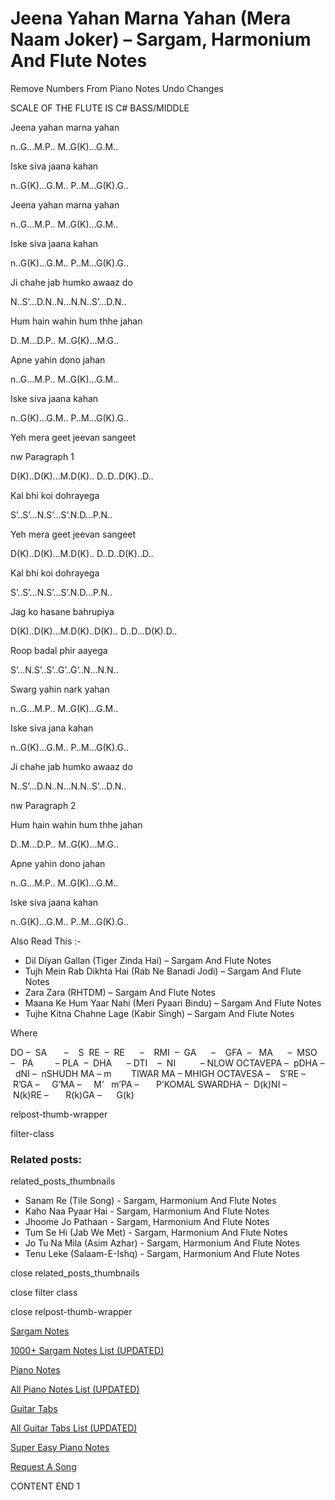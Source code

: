 
# Jeena Yahan Marna Yahan (Mera Naam Joker) – Sargam, Harmonium And Flute Notes

Remove Numbers From Piano Notes
Undo Changes

SCALE OF THE FLUTE IS C# BASS/MIDDLE

Jeena yahan marna yahan

n..G…M.P.. M..G(K)…G.M..

Iske siva jaana kahan

n..G(K)…G.M.. P..M…G(K).G..

Jeena yahan marna yahan

n..G…M.P.. M..G(K)…G.M..

Iske siva jaana kahan

n..G(K)…G.M.. P..M…G(K).G..

Ji chahe jab humko awaaz do

N..S’…D.N..N…N.N..S’…D.N..

Hum hain wahin hum thhe jahan

D..M…D.P.. M..G(K)…M.G..

Apne yahin dono jahan

n..G…M.P.. M..G(K)…G.M..

Iske siva jaana kahan

n..G(K)…G.M.. P..M…G(K).G..

Yeh mera geet jeevan sangeet

nw Paragraph 1

D(K)..D(K)…M.D(K).. D..D..D(K)..D..

Kal bhi koi dohrayega

S’..S’…N.S’…S’.N.D…P.N..

Yeh mera geet jeevan sangeet

D(K)..D(K)…M.D(K).. D..D..D(K)..D..

Kal bhi koi dohrayega

S’..S’…N.S’…S’.N.D…P.N..

Jag ko hasane bahrupiya

D(K)..D(K)…M.D(K)..D(K).. D..D…D(K).D..

Roop badal phir aayega

S’…N.S’..S’..G’..G’..N…N.N..

Swarg yahin nark yahan

n..G…M.P.. M..G(K)…G.M..

Iske siva jana kahan

n..G(K)…G.M.. P..M…G(K).G..

Ji chahe jab humko awaaz do

N..S’…D.N..N…N.N..S’…D.N..

nw Paragraph 2

Hum hain wahin hum thhe jahan

D..M…D.P.. M..G(K)…M.G..

Apne yahin dono jahan

n..G…M.P.. M..G(K)…G.M..

Iske siva jaana kahan

n..G(K)…G.M.. P..M…G(K).G..

Also Read This :-

* Dil Diyan Gallan (Tiger Zinda Hai) – Sargam And Flute Notes
* Tujh Mein Rab Dikhta Hai (Rab Ne Banadi Jodi) – Sargam And Flute Notes
* Zara Zara (RHTDM) – Sargam And Flute Notes
* Maana Ke Hum Yaar Nahi (Meri Pyaari Bindu) – Sargam And Flute Notes
* Tujhe Kitna Chahne Lage (Kabir Singh) – Sargam And Flute Notes

Where

DO –  SA       –    S  RE  –  RE      –    RMI  –  GA      –    GFA  –   MA      –  MSO  –   PA         – PLA  –  DHA      – DTI    –  NI          – NLOW OCTAVEPA –  pDHA –  dNI –  nSHUDH MA – m        TIWAR MA – MHIGH OCTAVESA –    S’RE –     R’GA –     G’MA –     M’   m’PA –       P’KOMAL SWARDHA –  D(k)NI –       N(k)RE –       R(k)GA –      G(k)

relpost-thumb-wrapper

filter-class

### Related posts:

related_posts_thumbnails

* Sanam Re (Tile Song) - Sargam, Harmonium And Flute Notes
* Kaho Naa Pyaar Hai - Sargam, Harmonium And Flute Notes
* Jhoome Jo Pathaan - Sargam, Harmonium And Flute Notes
* Tum Se Hi (Jab We Met) - Sargam, Harmonium And Flute Notes
* Jo Tu Na Mila (Asim Azhar) - Sargam, Harmonium And Flute Notes
* Tenu Leke (Salaam-E-Ishq) - Sargam, Harmonium And Flute Notes

close related_posts_thumbnails

close filter class

close relpost-thumb-wrapper

[Sargam Notes](https://www.notationsworld.com/sargam-notes.html)

[1000+ Sargam Notes List (UPDATED)](https://www.notationsworld.com/all-songs-list-sargam-notes.html)

[Piano Notes](https://www.notationsworld.com/piano-notes.html)

[All Piano Notes List (UPDATED)](https://www.notationsworld.com/all-songs-list-piano-notes.html)

[Guitar Tabs](https://www.notationsworld.com/guitar-tabs.html)

[All Guitar Tabs List (UPDATED)](https://www.notationsworld.com/all-songs-list-guitar-tabs.html)

[Super Easy Piano Notes](https://studywall.in/)

[Request A Song](https://www.notationsworld.com/request-a-song.html)

CONTENT END 1

